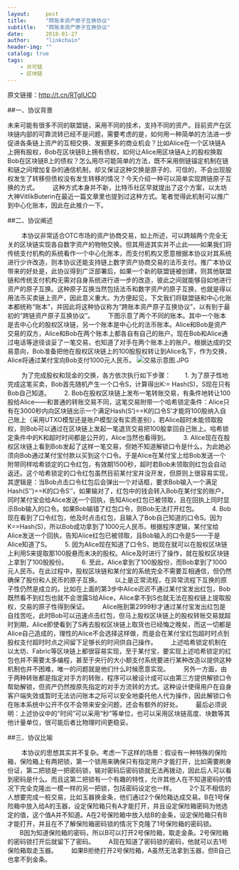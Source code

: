 ```yaml
---
layout:     post
title:      "跨账本资产原子互换协议"
subtitle:   "跨账本资产原子互换协议"
date:       2018-01-27
author:     "linkchain"
header-img: ""
catalog: true
tags:
    - 许可链
    - 区块链
---
```

原文链接：http://t.cn/RTgIUCD


##一、协议背景
      
      
 未来可能有很多不同的联盟链，采用不同的技术，支持不同的资产。目前资产在区块链内部的可靠流转已经不是问题，需要考虑的是，如何用一种简单的方法进一步促进各条链上资产的互相交换、发掘更多的商业机会？比如Alice在一个区块链A上拥有股权，Bob在区块链B上拥有债权，如何让Alice用区块链A上的股权换取Bob在区块链B上的债权？怎么用尽可能简单的方法，既不采用侧链锚定机制在链和链之间增加复杂的通信机制，却又保证这种交换是原子的、可信的，不会出现股权发生了转移但债权没有发生转移的情况？今天介绍一种可以简单实现跨链原子互换的方式。
       这种方式本身并不新，比特币社区早就提出了这个方案，以太坊大神VitlikButerin在最近一篇文章里也提到过这种方式。笔者觉得此机制可以推广到中心化账本，因此在此推介一下。



##二、协议阐述

       
本协议非常适合OTC市场的资产协商交易，如上所述，可以跨越两个完全无关的区块链实现各自数字资产的物物交换。但其用途其实并不止此——如果我们将传统支付机构的系统看作一个中心化账本，而支付机构又愿意根据本协议对其系统进行少许改造，则本协议还能支持链上数字资产协商交易的法币支付。推广本协议带来的好处是，此协议得到广泛部署后，如果一个新的联盟链被创建，则其他联盟链和传统支付机构无需对自身系统进行进一步的改造，彼此之间就能够自如地进行资产的原子互换。这种原子互换当然包括法币和数字资产的原子互换，也就是得以用法币买卖链上资产，因此意义重大。为方便起见，下文我们将联盟链和中心化账本都统称“账本”，并因此将这种协议称为“跨账本资产原子互换协议”，以有别于最初的“跨链资产原子互换协议”。
       下图示意了两个不同的账本。其中一个账本是去中心化的股权区块链，另一个账本是中心化的法币账本。Alice和Bob是资产交易的双方，Alice和Bob在两个账本上都各自有自己的账户。现在Bob和Alice通过电话等途径谈妥了一笔交易，也知道了对手在两个账本上的账户。根据达成的交易意向，Bob准备把他在股权区块链上的100股股权转让到Alice名下，作为交换，Alice将通过某付宝向Bob支付1000元人民币。
![交易示意图.JPG](http://upload-images.jianshu.io/upload_images/3959874-8b99774ad87b2517.JPG?imageMogr2/auto-orient/strip%7CimageView2/2/w/1240)

       
为了完成股权和现金的交换，各方依次执行如下步骤：
       1. 为了原子性地完成这笔买卖，Bob首先随机产生一个口令S，计算得出K:= Hash(S)，S现在只有Bob自己知道。
       2. Bob在股权区块链上发布一笔转账交易，有条件地转让100股给Alice——和普通的转账交易不同，这笔交易附带一个哈希锁定条件：Alice只有在3000秒内向区块链出示一个满足Hash(S’)==K的口令S’才能将100股纳入自己账上（采用UTXO模型还是账户模型没有实质差别），若Alice超时未能领取股权，则Bob可以通过在区块链上发起一笔退货交易把100股拿回自己账上。哈希锁定条件中的K和超时时间都是公开的，Alice当然也看得到。
       3. Alice现在在股权区块链上看到Bob发起了这样一笔交易，但她不知道解锁口令是什么，为此她必须向Bob通过某付宝付款以买到这个口令。于是Alice在某付宝上给Bob发送一个附带同样哈希锁定的口令红包，有效期1500秒，超时若Bob未领取则红包会自动返还。这个哈希锁定的口令红包虽然目前某付宝并没开发，但原则上很容易实现，其逻辑是：当Bob点击口令红包后会弹出一个对话框，要求Bob输入一个满足Hash(S’’)==K的口令S’’，如果输对了，红包中的钱会转入Bob在某付宝的账户，同时某付宝会给Alice发送一个回执，告知Alice红包已被领取，且在回执上同时显示Bob输入的口令。如果Bob输错了红包口令，则Bob无法打开红包。
       4. Bob现在看到了口令红包，他及时点击红包，且输入了Bob自己知道的口令S。因为K==Hash(S)，所以Bob成功拿到了1000元人民币。根据程序逻辑，某付宝给Alice发送一个回执，告知Alice红包已被领取，且Bob输入的口令是S——于是Alice知道了S。
       5. 因为Alice现在知道了口令S，她现在就可以在股权区块链上利用S来提取那100股悬而未决的股权。Alice及时进行了操作，就在股权区块链上拿到了100股股份。
       6. 至此，Alice拿到了100股股份，而Bob拿到了1000元人民币。在此过程中，股权区块链和某付宝的系统完全不需要互相通信，但仍然确保了股份和人民币的原子互换。
       以上是正常流程，在异常流程下互换的原子性仍然是成立的。比如在上面的第3步中Alice迟迟不通过某付宝发出红包，Bob既然看不到红包也就不会泄露S给Alice，Alice拿不到S也就无法在股权链上提取股权，交易的原子性得到保证。
       Alice拖到第2999秒才通过某付宝发出红包是自找苦吃，此时Bob可以迅速点击红包，但马上股权区块链上的股权转账交易就超时到期，Alice即使看到了S再去股权区块链上取货也已经悔之晚矣，而这一切都是Alice自己造成的，理性的Alice不会选择这样做，而是会在某付宝红包超时时点到股权支付超时时点之间留下足够长的时间供自己操作。
       上述哈希锁定机制在以太坊、Fabric等区块链上都很容易实现，至于某付宝，要实现上述哈希锁定的红包也并不需要太多编程，甚至于央行的大小额支付系统要进行某种改造以提供这种机制也并不困难，唯一的问题就是他们什么时候愿意实现。
       另外一方面，由于两种转账都是指定对手方的转账，程序可以被设计成可以由第三方提供解锁口令帮助解锁，但资产仍然按原先指定的对手方流转的方式。这种设计使得用户在自身客户端失效或暂时无法访问账本之际可以安全地委托他人代为操作，因此解锁口令在账本系统中公开不仅不会带来安全问题，还会有额外的好处。
       最后必须说明：上述协议中的“时间”可以采用“秒”等单位，也可以采用区块链高度、块数等其他计量单位，很可能后者比物理时间更稳妥。


##三、协议比喻



       
本协议的思想其实并不复杂。考虑一下这样的场景：假设有一种特殊的保险箱，保险箱上有两把锁，第一个锁用来确保只有指定用户才能打开，比如需要刷身份证，第二把锁是一把密码锁，输对密码后密码锁就无法再拨动，因此后人可以看到密码是什么。而且这第二把锁有一个有趣的特性，允许其他人在不知道密码的情况下完全克隆出一模一样的另一把锁，包括密码设定也一样。
       2个互不相信的人想要完成一桩交易，比如玉器换金条，他们通过2个保险箱达成交易。B在1号保险箱中放入给A的玉器，设定保险箱只有A才能打开，并且设定保险箱密码为他选定的值，这个值A并不知道。A在2号保险箱中放入给B的金条，设定保险箱只有B才能打开，并且在不了解保险箱密码锁的情况下克隆了1号保险箱的密码锁。
       B因为知道保险箱的密码，所以B可以打开2号保险箱，取走金条。2号保险箱的密码锁打开后就留下了密码。
       A现在知道了密码锁的密码，他就可以去1号保险箱取走玉器。
       如果B拒绝打开2号保险箱，A虽然无法拿到玉器，但B自己也拿不到金条。
